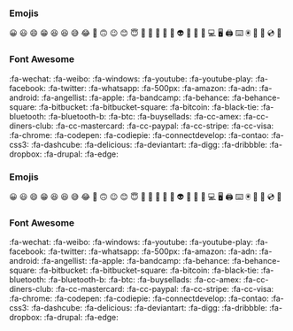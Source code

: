 ### Emojis

:grinning: :smiley: :smile: :grin: :laughing: :satisfied: :sweat_smile:
:joy: :slightly_smiling_face: :upside_down_face: :wink: :blush:
:innocent:  :shit: :clown_face: :japanese_ogre:
:japanese_goblin: :ghost: :alien: :space_invader:
:battery: :electric_plug: :computer: :desktop_computer: :printer: :keyboard: :trackball: :minidisc: :floppy_disk: :cd: :dvd:


### Font Awesome 

:fa-wechat: :fa-weibo: :fa-windows: :fa-youtube: :fa-youtube-play:
:fa-facebook: :fa-twitter: :fa-whatsapp: :fa-500px: :fa-amazon: :fa-adn: :fa-android: :fa-angellist:
:fa-apple: :fa-bandcamp: :fa-behance: :fa-behance-square:
:fa-bitbucket: :fa-bitbucket-square: :fa-bitcoin: :fa-black-tie:
:fa-bluetooth: :fa-bluetooth-b: :fa-btc: :fa-buysellads:
:fa-cc-amex: :fa-cc-diners-club: :fa-cc-mastercard:
:fa-cc-paypal: :fa-cc-stripe: :fa-cc-visa: :fa-chrome:
:fa-codepen: :fa-codiepie: :fa-connectdevelop: :fa-contao:
:fa-css3: :fa-dashcube: :fa-delicious: :fa-deviantart:
:fa-digg: :fa-dribbble: :fa-dropbox: :fa-drupal: :fa-edge: 

### Emojis

:grinning: :smiley: :smile: :grin: :laughing: :satisfied: :sweat_smile:
:joy: :slightly_smiling_face: :upside_down_face: :wink: :blush:
:innocent:  :shit: :clown_face: :japanese_ogre:
:japanese_goblin: :ghost: :alien: :space_invader:
:battery: :electric_plug: :computer: :desktop_computer: :printer: :keyboard: :trackball: :minidisc: :floppy_disk: :cd: :dvd:


### Font Awesome 

:fa-wechat: :fa-weibo: :fa-windows: :fa-youtube: :fa-youtube-play:
:fa-facebook: :fa-twitter: :fa-whatsapp: :fa-500px: :fa-amazon: :fa-adn: :fa-android: :fa-angellist:
:fa-apple: :fa-bandcamp: :fa-behance: :fa-behance-square:
:fa-bitbucket: :fa-bitbucket-square: :fa-bitcoin: :fa-black-tie:
:fa-bluetooth: :fa-bluetooth-b: :fa-btc: :fa-buysellads:
:fa-cc-amex: :fa-cc-diners-club: :fa-cc-mastercard:
:fa-cc-paypal: :fa-cc-stripe: :fa-cc-visa: :fa-chrome:
:fa-codepen: :fa-codiepie: :fa-connectdevelop: :fa-contao:
:fa-css3: :fa-dashcube: :fa-delicious: :fa-deviantart:
:fa-digg: :fa-dribbble: :fa-dropbox: :fa-drupal: :fa-edge: 